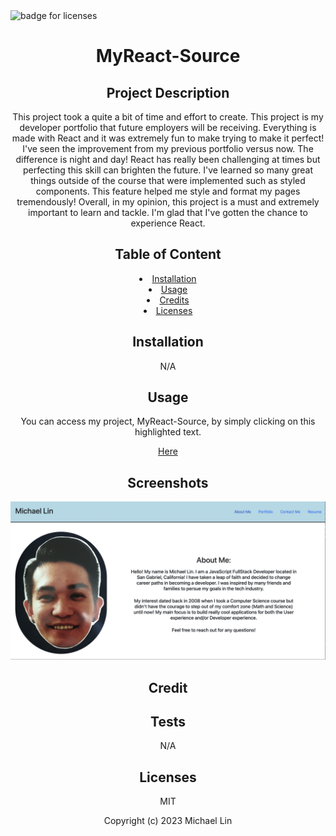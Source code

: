 <img src="https://img.shields.io/badge/Licenses-MIT-f39f37" alt="badge for licenses"> 
<h1 align="center">MyReact-Source</h1>

<h2 align="center">Project Description</h2>
<p align="center">This project took a quite a bit of time and effort to create. This project is my developer portfolio that future employers will be receiving. Everything is made with React and it was extremely fun to make trying to make it perfect! I've seen the improvement from my previous portfolio versus now. The difference is night and day! React has really been challenging at times but perfecting this skill can brighten the future. I've learned so many great things outside of the course that were implemented such as styled components. This feature helped me style and format my pages tremendously! Overall, in my opinion, this project is a must and extremely important to learn and tackle. I'm glad that I've gotten the chance to experience React.</p>
   
<h2 align="center">Table of Content</h2>
<li align="center"><a href="#Installation">Installation</a></li>
<li align="center"><a href="#Usage">Usage</a></li>
<li align="center"><a href="#Credits">Credits</a></li>
<li align="center"><a href="#Licenses">Licenses</a></li>
     
<h2 align="center" id="Installation">Installation</h2>
<p align="center">N/A</p>
   
<h2 align="center" id="Usage">Usage</h2>
<p align="center">You can access my project, MyReact-Source, by simply clicking on this highlighted text.</p>
<p align="center"><a href="${usage}" target="_blank">Here</a></p>

<h2 align="center">Screenshots</h2>

![text](./src/Images/Screen%20Shot%202023-05-09%20at%203.20.39%20AM.png)

<h2 align="center" id="Credits">Credit</h2>

<h2 align="center">Tests</h2>
<p align="center">N/A</p>

<h2 align="center" id="Licenses">Licenses</h2>
<p align="center">MIT</p>

<p align="center">Copyright (c) 2023 Michael Lin</p>
